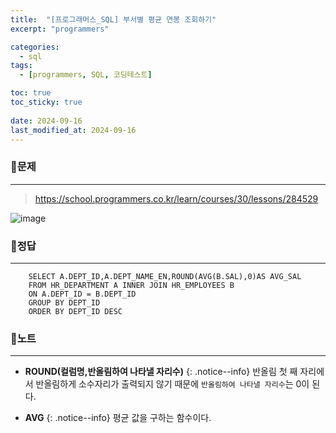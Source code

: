 ```yaml
---
title:  "[프로그래머스_SQL] 부서별 평균 연봉 조회하기"
excerpt: "programmers"

categories:
  - sql
tags:
  - [programmers, SQL, 코딩테스트]

toc: true
toc_sticky: true
 
date: 2024-09-16
last_modified_at: 2024-09-16
---
```


### 📜문제
-----
> <https://school.programmers.co.kr/learn/courses/30/lessons/284529>  

![image](https://github.com/user-attachments/assets/a042a79f-86cc-4746-a4e8-f5decb391905)


### 📜정답
-----
```
    SELECT A.DEPT_ID,A.DEPT_NAME_EN,ROUND(AVG(B.SAL),0)AS AVG_SAL 
    FROM HR_DEPARTMENT A INNER JOIN HR_EMPLOYEES B
    ON A.DEPT_ID = B.DEPT_ID
    GROUP BY DEPT_ID
    ORDER BY DEPT_ID DESC
```
  
  
### 📜노트
-----
* **ROUND(컬럼명,반올림하여 나타낼 자리수)**
{: .notice--info}
반올림 첫 째 자리에서 반올림하게 소수자리가 출력되지 않기 때문에 `반올림하여 나타낼 자리수`는 0이 된다.  
  
* **AVG**
{: .notice--info}
평균 값을 구하는 함수이다.
